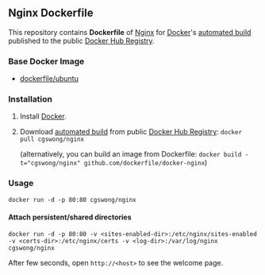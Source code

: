 ## Nginx Dockerfile


This repository contains **Dockerfile** of [Nginx](http://nginx.org/) for [Docker](https://www.docker.com/)'s [automated build](https://registry.hub.docker.com/u/cgswong/nginx/) published to the public [Docker Hub Registry](https://registry.hub.docker.com/).


### Base Docker Image

* [dockerfile/ubuntu](http://dockerfile.github.io/#/ubuntu)


### Installation

1. Install [Docker](https://www.docker.com/).

2. Download [automated build](https://registry.hub.docker.com/u/cgswong/nginx/) from public [Docker Hub Registry](https://registry.hub.docker.com/): `docker pull cgswong/nginx`

   (alternatively, you can build an image from Dockerfile: `docker build -t="cgswong/nginx" github.com/dockerfile/docker-nginx`)


### Usage

    docker run -d -p 80:80 cgswong/nginx

#### Attach persistent/shared directories

    docker run -d -p 80:80 -v <sites-enabled-dir>:/etc/nginx/sites-enabled -v <certs-dir>:/etc/nginx/certs -v <log-dir>:/var/log/nginx cgswong/nginx

After few seconds, open `http://<host>` to see the welcome page.
